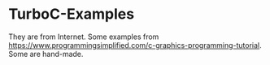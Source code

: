 # TurboC-Examples

They are from Internet. Some examples from https://www.programmingsimplified.com/c-graphics-programming-tutorial. Some are hand-made.
